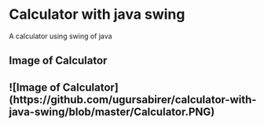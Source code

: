 # Calculator with java swing
A calculator using swing of java

<h2>Image of Calculator
<h2> 
![Image of Calculator](https://github.com/ugursabirer/calculator-with-java-swing/blob/master/Calculator.PNG)
